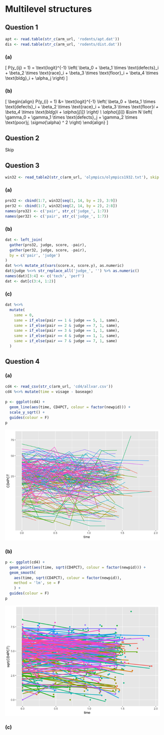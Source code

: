 Multilevel structures
================

## Question 1

``` r
apt <- read.table(str_c(arm_url, 'rodents/apt.dat'))
dis <- read.table(str_c(arm_url, 'rodents/dist.dat'))
```

### (a)

\[
P(y_{ij} = 1) = \text{logit}^{-1} \left( \beta_0 + \beta_1 \times \text{defects}_i + \beta_2 \times \text{race}_i + \beta_3 \times \text{floor}_i + \beta_4 \times \text{bldg}_i + \alpha_j \right)
\]

### (b)

\[
\begin{align}
P(y_{i} = 1) &= \text{logit}^{-1} \left( \beta_0 + \beta_1 \times \text{defects}_i + \beta_2 \times \text{race}_i + \beta_3 \times \text{floor}_i + \beta_4 \times \text{bldg}_i + \alpha_{j[i]} \right) \\
\alpha_{j[i]} &\sim N \left( \gamma_0 + \gamma_1 \times \text{defects}_j + \gamma_2 \times \text{poor}_j, \sigma_{\alpha} ^ 2 \right)
\end{align}
\]

## Question 2

Skip

## Question 3

``` r
win32 <- read_table2(str_c(arm_url, 'olympics/olympics1932.txt'), skip = 20)
```

### (a)

``` r
pro32 <- cbind(1:7, win32[seq(1, 14, by = 2), 3:9])
per32 <- cbind(1:7, win32[seq(2, 14, by = 2), 2:8])
names(pro32) <- c('pair', str_c('judge_', 1:7))
names(per32) <- c('pair', str_c('judge_', 1:7))
```

### (b)

``` r
dat <- left_join(
  gather(pro32, judge, score, -pair),
  gather(per32, judge, score, -pair),
  by = c('pair', 'judge')
)
dat %<>% mutate_at(vars(score.x, score.y), as.numeric)
dat$judge %<>% str_replace_all('judge_', '') %>% as.numeric()
names(dat)[3:4] <- c('tech', 'perf')
dat <- dat[c(3:4, 1:2)]
```

### (c)

``` r
dat %<>%
  mutate(
    same = 0,
    same = if_else(pair == 1 & judge == 5, 1, same),
    same = if_else(pair == 2 & judge == 7, 1, same),
    same = if_else(pair == 3 & judge == 1, 1, same),
    same = if_else(pair == 4 & judge == 1, 1, same),
    same = if_else(pair == 7 & judge == 7, 1, same)
  )
```

## Question 4

### (a)

``` r
cd4 <- read_csv(str_c(arm_url, 'cd4/allvar.csv'))
cd4 %<>% mutate(time = visage - baseage)

p <- ggplot(cd4) +
  geom_line(aes(time, CD4PCT, colour = factor(newpid))) +
  scale_y_sqrt() +
  guides(colour = F)
p
```

![](arm_fig/arm11-q04a-1.png)<!-- -->

### (b)

``` r
p <- ggplot(cd4) +
  geom_point(aes(time, sqrt(CD4PCT), colour = factor(newpid))) +
  geom_smooth(
    aes(time, sqrt(CD4PCT), colour = factor(newpid)),
    method = 'lm', se = F
    ) +
  guides(colour = F)
p
```

![](arm_fig/arm11-q04b-1.png)<!-- -->

### (c)
